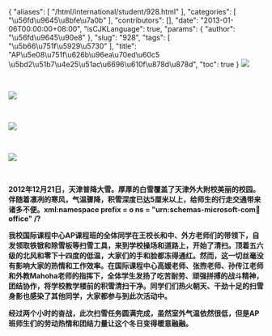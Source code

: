 {
    "aliases": [
        "/html/international/student/928.html"
    ],
    "categories": [
        "\u56fd\u9645\u8bfe\u7a0b"
    ],
    "contributors": [],
    "date": "2013-01-06T00:00:00+08:00",
    "isCJKLanguage": true,
    "params": {
        "author": "\u56fd\u9645\u90e8"
    },
    "slug": "928",
    "tags": [
        "\u5b66\u751f\u5929\u5730"
    ],
    "title": "AP\u5e08\u751f\u626b\u96ea\u70ed\u60c5 \u5bd2\u51b7\u4e25\u51ac\u6696\u610f\u878d\u878d",
    "toc": true
}
**![](https://cdn.tfls.online/mirror/full/1b03738d9809439c11c7109a5bb9ed1e093d781a.jpg)**

 

**![](https://cdn.tfls.online/mirror/full/80f147ffc3773d1ce957747b4daf7771b947c61d.jpg)**

 

**![](https://cdn.tfls.online/mirror/full/f01f5aa526c50214be143a15d76c4b7699385a2a.jpg)**

 

**![](https://cdn.tfls.online/mirror/full/880ec450cdaca0da92a2e6c606864b9cffdf0948.jpg)**

 

**2012年12月21日，天津普降大雪。厚厚的白雪覆盖了天津外大附校美丽的校园。伴随着凛冽的寒风，气温骤降，积雪深度已达5厘米以上，给师生的行走交通带来诸多不便。xml:namespace prefix = o ns = "urn:schemas-microsoft-com:office:office" /?**

**我校国际课程中心AP课程班的全体同学在王校长和中、外方老师们的带领下，自发领取铁锨和除雪板等扫雪工具，来到学校操场和道路上，开始了清扫。顶着五六级的北风和零下十四度的低温，大家们的手和脸都冻得通红。然而，这一切丝毫没有影响大家的热情和工作效率。在国际课程中心高媛老师、张煦老师、孙传江老师和外教Mahoha老师的指挥下，全体学生发扬了吃苦耐劳、顽强拼搏的战斗精神，团结协作，将学校教学楼前的积雪清扫干净。同学们们热火朝天、干劲十足的扫雪身影也感染了其他同学，大家都参与到此次活动中。**

**经过两个小时的奋战，此次扫雪任务圆满完成，虽然室外气温依然很低，但是AP班师生们的劳动热情和团结力量让这个冬日变得暖意融融。**

